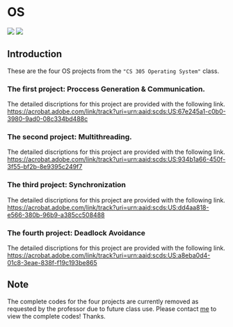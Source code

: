 # OS

![](https://img.shields.io/badge/C-yellowgreen)
![](https://img.shields.io/badge/C++-17-orange)


## Introduction
These are the four OS projects from the `"CS 305 Operating System"` class. 

### The first project:  Proccess Generation & Communication. 

The detailed discriptions for this project are provided with the following link. <br>
https://acrobat.adobe.com/link/track?uri=urn:aaid:scds:US:67e245a1-c0b0-3980-9ad0-08c334bd488c

### The second project: Multithreading. 

The detailed discriptions for this project are provided with the following link. <br>
https://acrobat.adobe.com/link/track?uri=urn:aaid:scds:US:934b1a66-450f-3f55-bf2b-8e9395c249f7

### The third project: Synchronization

The detailed discriptions for this project are provided with the following link. <br>
https://acrobat.adobe.com/link/track?uri=urn:aaid:scds:US:dd4aa818-e566-380b-96b9-a385cc508488

### The fourth project: Deadlock Avoidance
The detailed discriptions for this project are provided with the following link. <br>
https://acrobat.adobe.com/link/track?uri=urn:aaid:scds:US:a8eba0d4-01c8-3eae-838f-f19c193be865

## Note
The complete codes for the four projects are currently removed as requested by the professor due to future class use. Please contact [me](mailto:joannechiao18@gmail.com?subject=Hello%20Ileri,%20From%20Github) to view the complete codes! Thanks.
